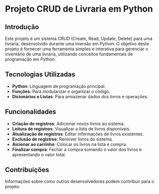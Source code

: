 # Projeto CRUD de Livraria em Python

## Introdução
Este projeto é um sistema CRUD (Create, Read, Update, Delete) para uma livraria, desenvolvido durante uma imersão em Python. O objetivo deste projeto é fornecer uma ferramenta simples e interativa para gerenciar o inventário de uma livraria, utilizando conceitos fundamentais de programação em Python.

## Tecnologias Utilizadas
- **Python**: Linguagem de programação principal.
- **Funções**: Para modularizar e organizar o código.
- **Dicionários e Listas**: Para armazenar dados dos livros e operações.

## Funcionalidades
- **Criação de registros**: Adicionar novos livros ao sistema.
- **Leitura de registros**: Visualizar a lista de livros disponíveis.
- **Atualização de registros**: Editar informações de livros existentes.
- **Exclusão de registros**: Remover livros do sistema.
- **Aicionar ao carrinho**: Colocar os livros na lista e compra.
- **Finalizar compra**: Fechar a compra somando o valor dos livros e apresentando o valor total.

## Contribuições
Informações sobre como outros desenvolvedores podem contribuir para o projeto.

